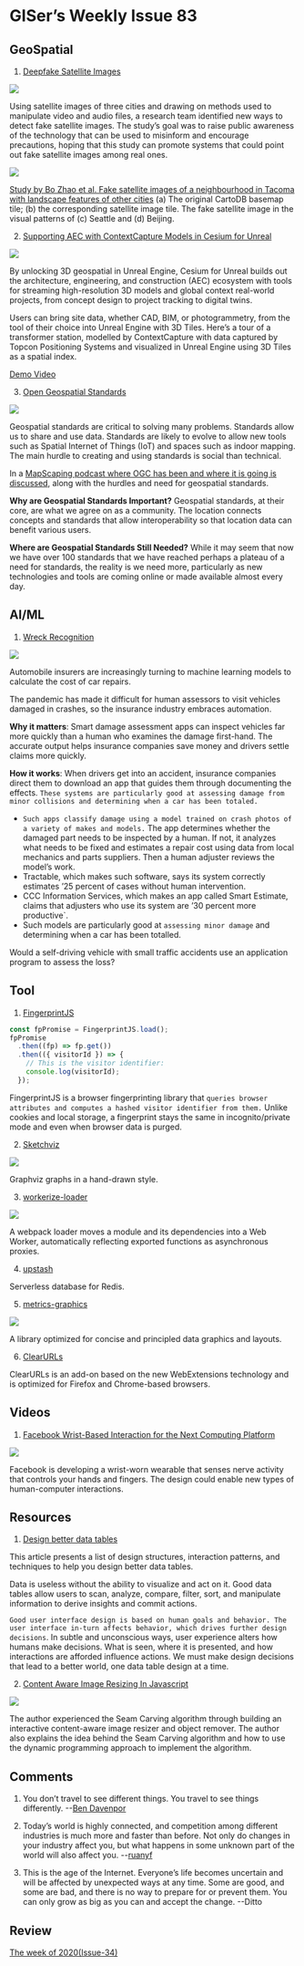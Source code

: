 # GISer’s Weekly Issue 83

## GeoSpatial

1. [Deepfake Satellite Images](https://petapixel.com/2021/04/27/deepfake-satellite-images-pose-risk-to-global-politics-and-military-report/)

![](https://pics6.baidu.com/feed/6159252dd42a2834cdef6f00d178ade214cebf42.jpeg?token=baec8b66b7d5e3c9ccd65f8923c481bf)

Using satellite images of three cities and drawing on methods used to manipulate video and audio files, a research team identified new ways to detect fake satellite images. The study’s goal was to raise public awareness of the technology that can be used to misinform and encourage precautions, hoping that this study can promote systems that could point out fake satellite images among real ones.

![](https://petapixel.com/assets/uploads/2021/04/deepfake-satellite-images-ai-generated-petapixel-749x800.jpg)

[Study by Bo Zhao et al. Fake satellite images of a neighbourhood in Tacoma with landscape features of other cities](https://www.tandfonline.com/doi/full/10.1080/15230406.2021.1910075?journalCode=tcag20&) (a) The original CartoDB basemap tile; (b) the corresponding satellite image tile. The fake satellite image in the visual patterns of (c) Seattle and (d) Beijing.

2. [Supporting AEC with ContextCapture Models in Cesium for Unreal](https://www.cesium.com/blog/2021/04/29/cesium-supporting-aec-with-contextcapture-and-unreal/)

![](https://images.prismic.io/cesium/aa367e4f-3733-4571-9534-a86bb30950fb_ContextCapture_Int_02.jpg?auto=compress%2Cformat&w=1322)

By unlocking 3D geospatial in Unreal Engine, Cesium for Unreal builds out the architecture, engineering, and construction (AEC) ecosystem with tools for streaming high-resolution 3D models and global context real-world projects, from concept design to project tracking to digital twins.

Users can bring site data, whether CAD, BIM, or photogrammetry, from the tool of their choice into Unreal Engine with 3D Tiles. Here’s a tour of a transformer station, modelled by ContextCapture with data captured by Topcon Positioning Systems and visualized in Unreal Engine using 3D Tiles as a spatial index.

[Demo Video](https://vimeo.com/542975061)

3. [Open Geospatial Standards](https://www.gislounge.com/open-geospatial-standards/)

![](https://live.osgeo.org/archive/10.5/_images/publish_find_bind3.jpg)

Geospatial standards are critical to solving many problems. Standards allow us to share and use data. Standards are likely to evolve to allow new tools such as Spatial Internet of Things (IoT) and spaces such as indoor mapping. The main hurdle to creating and using standards is social than technical.

In a [MapScaping podcast where OGC has been and where it is going is discussed](https://mapscaping.com/blogs/the-mapscaping-podcast/open-geospatial-standards), along with the hurdles and need for geospatial standards.

**Why are Geospatial Standards Important?**
Geospatial standards, at their core, are what we agree on as a community. The location connects concepts and standards that allow interoperability so that location data can benefit various users.

**Where are Geospatial Standards Still Needed?**
While it may seem that now we have over 100 standards that we have reached perhaps a plateau of a need for standards, the reality is we need more, particularly as new technologies and tools are coming online or made available almost every day.

## AI/ML

1. [Wreck Recognition](https://www.deeplearning.ai/the-batch/issue-89/)

![](https://info.deeplearning.ai/hs-fs/hubfs/insurance.gif?width=1200&upscale=true&name=insurance.gif)

Automobile insurers are increasingly turning to machine learning models to calculate the cost of car repairs.

The pandemic has made it difficult for human assessors to visit vehicles damaged in crashes, so the insurance industry embraces automation.

**Why it matters**: Smart damage assessment apps can inspect vehicles far more quickly than a human who examines the damage first-hand. The accurate output helps insurance companies save money and drivers settle claims more quickly.

**How it works**: When drivers get into an accident, insurance companies direct them to download an app that guides them through documenting the effects. `These systems are particularly good at assessing damage from minor collisions and determining when a car has been totaled.`

- `Such apps classify damage using a model trained on crash photos of a variety of makes and models.` The app determines whether the damaged part needs to be inspected by a human. If not, it analyzes what needs to be fixed and estimates a repair cost using data from local mechanics and parts suppliers. Then a human adjuster reviews the model’s work.
- Tractable, which makes such software, says its system correctly estimates ’25 percent of cases without human intervention.
- CCC Information Services, which makes an app called Smart Estimate, claims that adjusters who use its system are ’30 percent more productive`.
- Such models are particularly good at `assessing minor damage` and determining when a car has been totalled.

Would a self-driving vehicle with small traffic accidents use an application program to assess the loss?

## Tool

1. [FingerprintJS](https://github.com/fingerprintjs/fingerprintjs)

```js
const fpPromise = FingerprintJS.load();
fpPromise
  .then((fp) => fp.get())
  .then(({ visitorId }) => {
    // This is the visitor identifier:
    console.log(visitorId);
  });
```

FingerprintJS is a browser fingerprinting library that `queries browser attributes and computes a hashed visitor identifier from them.` Unlike cookies and local storage, a fingerprint stays the same in incognito/private mode and even when browser data is purged.

2. [Sketchviz](https://sketchviz.com/new)

![](https://www.wangbase.com/blogimg/asset/201911/bg2019111302.jpg)

Graphviz graphs in a hand-drawn style.

3. [workerize-loader](https://github.com/developit/workerize-loader)

![](https://camo.githubusercontent.com/07ea4784d1cee71aeec3decd900e2fe92860ba19c043a8126060ad04b3ffce45/68747470733a2f2f692e696d6775722e636f6d2f485a5a473877722e6a7067)

A webpack loader moves a module and its dependencies into a Web Worker, automatically reflecting exported functions as asynchronous proxies.

4. [upstash](https://upstash.com/)

Serverless database for Redis.

5. [metrics-graphics](https://github.com/metricsgraphics/metrics-graphics)

![](https://github.com/metricsgraphics/metrics-graphics/raw/master/.img/screenshot.png)

A library optimized for concise and principled data graphics and layouts.

6. [ClearURLs](https://github.com/ClearURLs/Addon)

ClearURLs is an add-on based on the new WebExtensions technology and is optimized for Firefox and Chrome-based browsers.

## Videos

1. [Facebook Wrist-Based Interaction for the Next Computing Platform](https://about.fb.com/news/2021/03/inside-facebook-reality-labs-wrist-based-interaction-for-the-next-computing-platform/)

![](https://cdn.arstechnica.net/wp-content/uploads/2021/03/facebook-wrist-thing-800x450.jpg)

Facebook is developing a wrist-worn wearable that senses nerve activity that controls your hands and fingers. The design could enable new types of human-computer interactions.

## Resources

1. [Design better data tables](https://medium.com/nextux/design-better-data-tables-4ecc99d23356)

This article presents a list of design structures, interaction patterns, and techniques to help you design better data tables.

Data is useless without the ability to visualize and act on it. Good data tables allow users to scan, analyze, compare, filter, sort, and manipulate information to derive insights and commit actions.

`Good user interface design is based on human goals and behavior. The user interface in-turn affects behavior, which drives further design decisions`. In subtle and unconscious ways, user experience alters how humans make decisions. What is seen, where it is presented, and how interactions are afforded influence actions. We must make design decisions that lead to a better world, one data table design at a time.

2. [Content Aware Image Resizing In Javascript](https://trekhleb.dev/blog/2021/content-aware-image-resizing-in-javascript/)

![](https://trekhleb.dev/posts-assets/be0bb730305f59e7c213aaab90f8aff5/10-demo-01.gif)

The author experienced the Seam Carving algorithm through building an interactive content-aware image resizer and object remover. The author also explains the idea behind the Seam Carving algorithm and how to use the dynamic programming approach to implement the algorithm.

## Comments

1.  You don’t travel to see different things. You travel to see things differently.
    --[Ben Davenpor](https://m.facebook.com/HanksWorldWide/photos/pb.160385744474061.-2207520000.1564413746./238546423324659/)

2.  Today’s world is highly connected, and competition among different industries is much more and faster than before. Not only do changes in your industry affect you, but what happens in some unknown part of the world will also affect you.
    --[ruanyf](https://github.com/ruanyf/weekly/blob/master/docs/issue-156.md)

3.  This is the age of the Internet. Everyone’s life becomes uncertain and will be affected by unexpected ways at any time. Some are good, and some are bad, and there is no way to prepare for or prevent them. You can only grow as big as you can and accept the change.
    --Ditto

## Review

[The week of 2020(Issue-34)](https://github.com/lkcozy/weekly/blob/master/docs/2020/issue-34.md)
